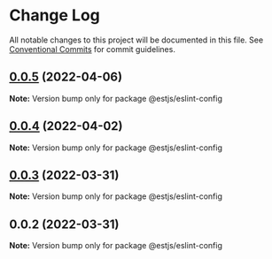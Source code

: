 # Change Log

All notable changes to this project will be documented in this file.
See [Conventional Commits](https://conventionalcommits.org) for commit guidelines.

## [0.0.5](https://github.com/ventjs/eslint-config/compare/v0.0.4...v0.0.5) (2022-04-06)

**Note:** Version bump only for package @estjs/eslint-config





## [0.0.4](https://github.com/ventjs/eslint-config/compare/v0.0.3...v0.0.4) (2022-04-02)

**Note:** Version bump only for package @estjs/eslint-config





## [0.0.3](https://github.com/estjs/eslint-config/compare/v0.0.2...v0.0.3) (2022-03-31)

**Note:** Version bump only for package @estjs/eslint-config





## 0.0.2 (2022-03-31)

**Note:** Version bump only for package @estjs/eslint-config
